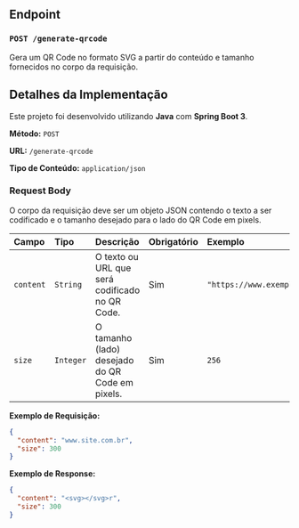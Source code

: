 ## Endpoint

### `POST /generate-qrcode`

Gera um QR Code no formato SVG a partir do conteúdo e tamanho fornecidos no corpo da requisição.

## Detalhes da Implementação

Este projeto foi desenvolvido utilizando **Java** com **Spring Boot 3**.

**Método:** `POST`

**URL:** `/generate-qrcode`

**Tipo de Conteúdo:** `application/json`

### Request Body

O corpo da requisição deve ser um objeto JSON contendo o texto a ser codificado e o tamanho desejado para o lado do QR Code em pixels.

| Campo | Tipo | Descrição | Obrigatório | Exemplo |
| :--- | :--- | :--- | :--- | :--- |
| `content` | `String` | O texto ou URL que será codificado no QR Code. | Sim | `"https://www.exemplo.com"` |
| `size` | `Integer` | O tamanho (lado) desejado do QR Code em pixels. | Sim | `256` |

**Exemplo de Requisição:**

```json
{
  "content": "www.site.com.br",
  "size": 300
}
```

**Exemplo de Response:**

```json
{
  "content": "<svg></svg>r",
  "size": 300
}
